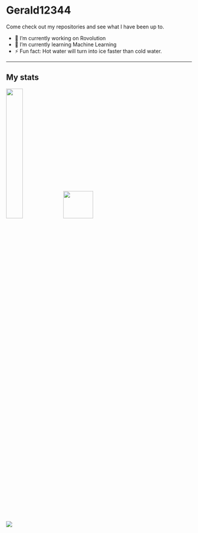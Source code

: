 # Gerald12344

Come check out my repositories and see what I have been up to.

<!--
**Gerald12344/Gerald12344** is a ✨ _special_ ✨ repository because its `README.md` (this file) appears on your GitHub profile.
- 👯 I’m looking to collaborate on ...
- - 😄 Pronouns: ...
- - 📫 How to reach me: ...
- - 💬 Ask me about ...
- - 🤔 I’m looking for help with ...
-->

- 🔭 I’m currently working on Rovolution
- 🌱 I’m currently learning Machine Learning
- ⚡ Fun fact: Hot water will turn into ice faster than cold water.
- - - 
## My stats
<div style="width:100%">
<div style="display:inline;margin:auto">
  <img style="height:30%;width:30%" src="https://github-readme-stats.vercel.app/api?username=Gerald12344&show_icons=true&theme=dark&count_private=true"></img>
  <a href="https://github.com/Gerald12344/"></a>
</div>
<div style="display:inline;margin:auto">
  <img style="max-height:185px;width:40%;" src="https://github-readme-stats.vercel.app/api/top-langs/?username=Gerald12344&hide=python&langs_count=12a&layout=compact&theme=dark"></img>
 </div>
<div style="display:inline;margin:auto">
  <img style="max-height:195px;min-width:85%" src="https://github-readme-stats.vercel.app/api/wakatime?username=Gerald12344&theme=dark&layout=compact"></img>
 </div>
</div>
